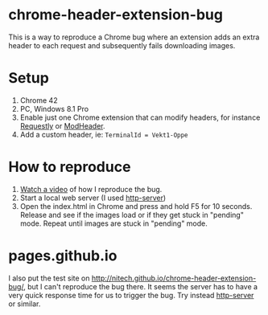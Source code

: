# chrome-header-extension-bug
This is a way to reproduce a Chrome bug where an extension adds an extra header to each request and subsequently fails downloading images.

# Setup

1. Chrome 42
2. PC, Windows 8.1 Pro
3. Enable just one Chrome extension that can modify headers, for instance [Requestly](https://chrome.google.com/webstore/detail/requestly/mdnleldcmiljblolnjhpnblkcekpdkpa) or [ModHeader](https://chrome.google.com/webstore/detail/modheader/idgpnmonknjnojddfkpgkljpfnnfcklj).
4. Add a custom header, ie: `TerminalId = Vekt1-Oppe`

# How to reproduce

1. [Watch a video](http://youtu.be/2GH7hCzkVUI?hd=1) of how I reproduce the bug.
2. Start a local web server (I used [http-server](https://www.npmjs.com/package/http-server))
3. Open the index.html in Chrome and press and hold F5 for 10 seconds. Release and see if the images load or if they get stuck in "pending" mode. Repeat until images are stuck in "pending" mode.

# pages.github.io
I also put the test site on http://nitech.github.io/chrome-header-extension-bug/, but I can't reproduce the bug there. It seems the server has to have a very quick response time for us to trigger the bug. Try instead [http-server](https://www.npmjs.com/package/http-server) or similar. 

